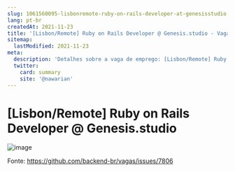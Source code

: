 ```yaml
---
slug: 1061560095-lisbonremote-ruby-on-rails-developer-at-genesisstudio
lang: pt-br
createdAt: 2021-11-23
title: '[Lisbon/Remote] Ruby on Rails Developer @ Genesis.studio - Vaga de Emprego'
sitemap:
  lastModified: 2021-11-23
meta:
  description: 'Detalhes sobre a vaga de emprego: [Lisbon/Remote] Ruby on Rails Developer @ Genesis.studio'
  twitter:
    card: summary
    site: '@nawarian'
---
```


# [Lisbon/Remote] Ruby on Rails Developer @ Genesis.studio

![image](https://user-images.githubusercontent.com/63243312/143077495-57821218-036d-4fac-a998-93a2f8362e15.png)


Fonte: https://github.com/backend-br/vagas/issues/7806